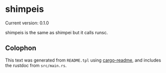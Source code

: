 # shimpeis

Current version: 0.1.0

  shimpeis is the same as shimpei but it calls runsc.

## Colophon

This text was generated from `README.tpl` using [cargo-readme](https://crates.io/crates/cargo-readme), and includes the rustdoc from `src/main.rs`.
